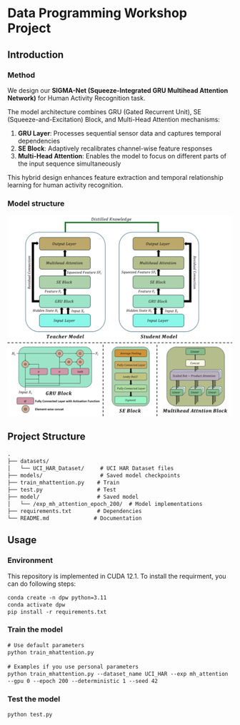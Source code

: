 # Data Programming Workshop Project

## Introduction

### Method
We design our **SIGMA-Net (Squeeze-Integrated GRU Multihead Attention Network)** for Human Activity Recognition task.

The model architecture combines GRU (Gated Recurrent Unit), SE (Squeeze-and-Excitation) Block, and Multi-Head Attention mechanisms:

1. **GRU Layer**: Processes sequential sensor data and captures temporal dependencies
2. **SE Block**: Adaptively recalibrates channel-wise feature responses
3. **Multi-Head Attention**: Enables the model to focus on different parts of the input sequence simultaneously

This hybrid design enhances feature extraction and temporal relationship learning for human activity recognition.

### Model structure

![](/figure/net.png)

## Project Structure

```
.
├── datasets/
│   └── UCI_HAR_Dataset/     # UCI HAR Dataset files
├── models/                  # Saved model checkpoints
├── train_mhattention.py    # Train
├── test.py                 # Test
├── model/                  # Saved model
│   └── /exp_mh_attention_epoch_200/  # Model implementations
├── requirements.txt        # Dependencies
└── README.md              # Documentation
```

## Usage

### Environment
This repository is implemented in CUDA 12.1. To install the requirment, you can do following steps: 

```
conda create -n dpw python=3.11
conda activate dpw
pip install -r requirements.txt
```

### Train the model
```
# Use default parameters
python train_mhattention.py

# Examples if you use personal parameters
python train_mhattention.py --dataset_name UCI_HAR --exp mh_attention --gpu 0 --epoch 200 --deterministic 1 --seed 42
```

### Test the model
```
python test.py
```